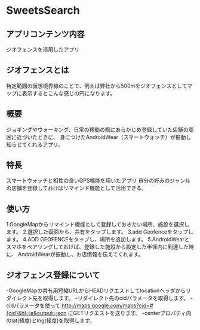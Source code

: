 # SweetsSearch
## アプリコンテンツ内容
ジオフェンスを活用したアプリ
## ジオフェンスとは
特定範囲の仮想境界線のことで、例えば弊社から500mをジオフェンスとしてマップに表示するとこんな感じの円になります。


## 概要
ジョギングやウォーキング、日常の移動の際にあらかじめ登録していた店舗の周囲に近づいたときに、
身につけたAndroidWear（スマートウォッチ）が振動し知らせてくれるアプリ。
## 特長
スマートウォッチと相性の良いGPS機能を用いたアプリ
自分の好みのジャンルの店舗を登録しておけばリマインド機能として活用できる。
## 使い方
1.GoogleMapからリマインド機能として登録しておきたい場所、施設を選択します。
2.選択した画面から、共有をタップします。
3.add Geofenceをタップします。
4.ADD GEOFENCEをタップし、場所を追加します。
5.AndroidWearとスマホをペアリングしておけば、登録した施設から設定した半径内に到達した時に、
AndroidWearが振動し、お店情報を伝えてくれます。
## ジオフェンス登録について
-GoogleMapの共有用短縮URLからHEADリクエストしてlocationヘッダからリダイレクト先を取得します。
-リダイレクト先のcidパラメータを取得します。
-cidパラメータを使って http://maps.google.com/maps?cid=#{cid}&hl=ja&output=json にGETリクエストを送ります。
-centerプロパティ内のlat(緯度)とlng(経度)を取得します。
